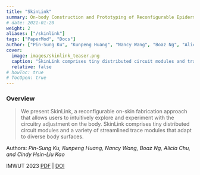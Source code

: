 ```yaml
---
title: "SkinLink"
summary: On-body Construction and Prototyping of Reconfigurable Epidermal Interfaces
# date: 2021-01-20
weight: 2
aliases: ["/skinlink"]
tags: ["PaperMod", "Docs"]
author: ["Pin-Sung Ku", "Kunpeng Huang", "Nancy Wang", "Boaz Ng", "Alicia Chu", "Cindy Hsin-Liu Kao"]
cover:
  image: images/skinlink_teaser.png
  caption: "SkinLink comprises tiny distributed circuit modules and trace modules that adapt to diverse body surfaces."
  relative: false
# howToc: true
# TocOpen: true
---
```


### Overview

> We present SkinLink, a reconfigurable on-skin fabrication approach that allows users to intuitively explore and experiment with the circuitry adjustment on the body.
> SkinLink comprises tiny distributed circuit modules and a variety of streamlined trace modules that adapt to diverse body surfaces.

Authors: *Pin-Sung Ku, Kunpeng Huang, Nancy Wang, Boaz Ng, Alicia Chu, and Cindy Hsin-Liu Kao*

IMWUT 2023 [PDF](https://static1.squarespace.com/static/5c6def7994d71a93529e3575/t/651d9d566ac6d63733fc10ed/1696439639229/skinlink-pdfsmall.pdf) | [DOI](https://dl.acm.org/doi/10.1145/3596241)
